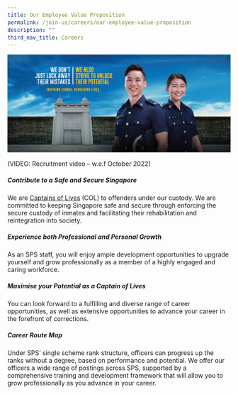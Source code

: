 ```yaml
---
title: Our Employee Value Proposition
permalink: /join-us/careers/our-employee-value-proposition
description: ""
third_nav_title: Careers
---
```

![](/images/Recruitment/EVP%20Banner.jpg)

(VIDEO: Recruitment video – w.e.f October 2022)

##### **Contribute to a Safe and Secure Singapore**
We are [Captains of Lives](/about-us/captain-of-lives) (COL) to offenders under our custody. We are committed to keeping Singapore safe and secure through enforcing the secure custody of inmates and facilitating their rehabilitation and reintegration into society.

##### **Experience both Professional and Personal Growth**
As an SPS staff, you will enjoy ample development opportunities to upgrade yourself and grow professionally as a member of a highly engaged and caring workforce.

##### **Maximise your Potential as a Captain of Lives**
You can look forward to a fulfilling and diverse range of career opportunities, as well as extensive opportunities to advance your career in the forefront of corrections.

##### **Career Route Map**
Under SPS’ single scheme rank structure, officers can progress up the ranks without a degree, based on performance and potential. We offer our officers a wide range of postings across SPS, supported by a comprehensive training and development framework that will allow you to grow professionally as you advance in your career.